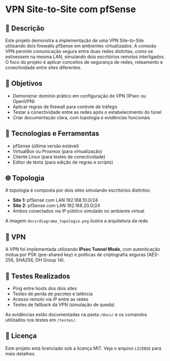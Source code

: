 
# VPN Site-to-Site com pfSense

## 📌 Descrição

Este projeto demonstra a implementação de uma VPN Site-to-Site utilizando dois firewalls pfSense em ambientes virtualizados. A conexão VPN permite comunicação segura entre duas redes distintas, como se estivessem na mesma LAN, simulando dois escritórios remotos interligados. O foco do projeto é aplicar conceitos de segurança de redes, roteamento e conectividade entre sites diferentes.

## 🎯 Objetivos

- Demonstrar domínio prático em configuração de VPN (IPsec ou OpenVPN)
- Aplicar regras de firewall para controle de tráfego
- Testar a conectividade entre as redes após o estabelecimento do túnel
- Criar documentação clara, com topologia e evidências funcionais

## 🧰 Tecnologias e Ferramentas

- pfSense (última versão estável)
- VirtualBox ou Proxmox (para virtualização)
- Cliente Linux (para testes de conectividade)
- Editor de texto (para edição de regras e scripts)

## 🌐 Topologia

A topologia é composta por dois sites simulando escritórios distintos:

- **Site 1:** pfSense com LAN 192.168.10.0/24
- **Site 2:** pfSense com LAN 192.168.20.0/24
- Ambos conectados via IP público simulado no ambiente virtual

A imagem `docs/diagrama_topologia.png` ilustra a arquitetura da rede.

## 🔐 VPN

A VPN foi implementada utilizando **IPsec Tunnel Mode**, com autenticação mútua por PSK (pre-shared key) e políticas de criptografia seguras (AES-256, SHA256, DH Group 14).

## 🔎 Testes Realizados

- Ping entre hosts dos dois sites
- Testes de perda de pacotes e latência
- Acesso remoto via IP entre as redes
- Testes de fallback da VPN (simulação de queda)

As evidências estão documentadas na pasta `/docs/` e os comandos utilizados nos testes em `/testes/`.

## 📄 Licença

Este projeto está licenciado sob a licença MIT. Veja o arquivo `LICENSE` para mais detalhes.
